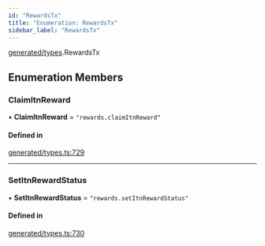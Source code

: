 ```yaml
---
id: "RewardsTx"
title: "Enumeration: RewardsTx"
sidebar_label: "RewardsTx"
---
```


[generated/types](../../../../modules/Generated/Types/Types.md).RewardsTx

## Enumeration Members

### ClaimItnReward

• **ClaimItnReward** = ``"rewards.claimItnReward"``

#### Defined in

[generated/types.ts:729](https://github.com/PolymeshAssociation/polymesh-sdk/blob/acc2284c/src/generated/types.ts#L729)

___

### SetItnRewardStatus

• **SetItnRewardStatus** = ``"rewards.setItnRewardStatus"``

#### Defined in

[generated/types.ts:730](https://github.com/PolymeshAssociation/polymesh-sdk/blob/acc2284c/src/generated/types.ts#L730)

